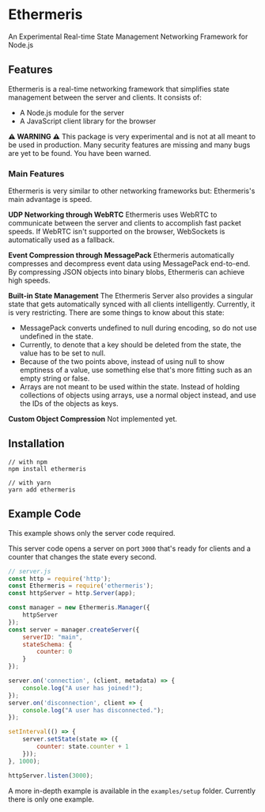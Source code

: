 # Ethermeris
An Experimental Real-time State Management Networking Framework for Node.js

## Features
Ethermeris is a real-time networking framework that simplifies state management between the server and clients. It consists of:
- A Node.js module for the server
- A JavaScript client library for the browser

**⚠ WARNING ⚠**
This package is very experimental and is not at all meant to be used in production. Many security features are missing and many bugs are yet to be found. You have been warned.

### Main Features
Ethermeris is very similar to other networking frameworks but:
Ethermeris's main advantage is speed. 

**UDP Networking through WebRTC**
Ethermeris uses WebRTC to communicate between the server and clients to accomplish fast packet speeds. If WebRTC isn't supported on the browser, WebSockets is automatically used as a fallback.

**Event Compression through MessagePack**
Ethermeris automatically compresses and decompress event data using MessagePack end-to-end. By compressing JSON objects into binary blobs, Ethermeris can achieve high speeds.

**Built-in State Management**
The Ethermeris Server also provides a singular state that gets automatically synced with all clients intelligently. Currently, it is very restricting. There are some things to know about this state:
- MessagePack converts undefined to null during encoding, so do not use undefined in the state.
- Currently, to denote that a key should be deleted from the state, the value has to be set to null.
- Because of the two points above, instead of using null to show emptiness of a value, use something else that's more fitting such as an empty string or false.
- Arrays are not meant to be used within the state. Instead of holding collections of objects using arrays, use a normal object instead, and use the IDs of the objects as keys.

**Custom Object Compression**
Not implemented yet.

## Installation
```
// with npm
npm install ethermeris

// with yarn
yarn add ethermeris
```

## Example Code
This example shows only the server code required.

This server code opens a server on port `3000` that's ready for clients and a counter that changes the state every second.
```js
// server.js
const http = require('http');
const Ethermeris = require('ethermeris');
const httpServer = http.Server(app);

const manager = new Ethermeris.Manager({
	httpServer
});
const server = manager.createServer({
	serverID: "main",
	stateSchema: {
		counter: 0
	}
});

server.on('connection', (client, metadata) => {
	console.log("A user has joined!");
});
server.on('disconnection', client => {
	console.log("A user has disconnected.");
});

setInterval(() => {
	server.setState(state => ({
		counter: state.counter + 1
	}));
}, 1000);

httpServer.listen(3000);
```
A more in-depth example is available in the `examples/setup` folder. Currently there is only one example.

